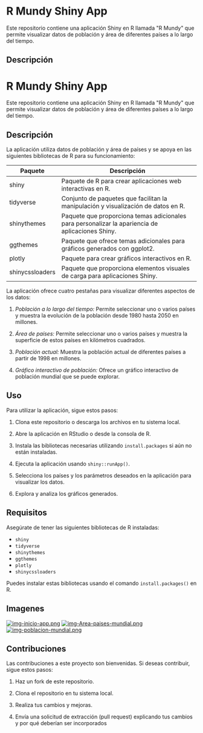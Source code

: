 # R Mundy Shiny App

Este repositorio contiene una aplicación Shiny en R llamada "R Mundy" que permite visualizar datos de población y área de diferentes países a lo largo del tiempo.

## Descripción

# R Mundy Shiny App

Este repositorio contiene una aplicación Shiny en R llamada "R Mundy" que permite visualizar datos de población y área de diferentes países a lo largo del tiempo.

## Descripción

La aplicación utiliza datos de población y área de países y se apoya en las siguientes bibliotecas de R para su funcionamiento:

| Paquete           | Descripción                                                                                       |
|-------------------|---------------------------------------------------------------------------------------------------|
| shiny             | Paquete de R para crear aplicaciones web interactivas en R.                                      |
| tidyverse         | Conjunto de paquetes que facilitan la manipulación y visualización de datos en R.               |
| shinythemes       | Paquete que proporciona temas adicionales para personalizar la apariencia de aplicaciones Shiny. |
| ggthemes          | Paquete que ofrece temas adicionales para gráficos generados con ggplot2.                        |
| plotly            | Paquete para crear gráficos interactivos en R.                                                    |
| shinycssloaders   | Paquete que proporciona elementos visuales de carga para aplicaciones Shiny.                      |

La aplicación ofrece cuatro pestañas para visualizar diferentes aspectos de los datos:

1. *Población a lo largo del tiempo:* Permite seleccionar uno o varios países y muestra la evolución de la población desde 1980 hasta 2050 en millones.

2. *Área de países:* Permite seleccionar uno o varios países y muestra la superficie de estos países en kilómetros cuadrados.

3. *Población actual:* Muestra la población actual de diferentes países a partir de 1998 en millones.

4. *Gráfico interactivo de población:* Ofrece un gráfico interactivo de población mundial que se puede explorar.

## Uso

Para utilizar la aplicación, sigue estos pasos:

1. Clona este repositorio o descarga los archivos en tu sistema local.

2. Abre la aplicación en RStudio o desde la consola de R.

3. Instala las bibliotecas necesarias utilizando `install.packages` si aún no están instaladas.

4. Ejecuta la aplicación usando `shiny::runApp()`.

5. Selecciona los países y los parámetros deseados en la aplicación para visualizar los datos.

6. Explora y analiza los gráficos generados.

## Requisitos

Asegúrate de tener las siguientes bibliotecas de R instaladas:

- `shiny`
- `tidyverse`
- `shinythemes`
- `ggthemes`
- `plotly`
- `shinycssloaders`

Puedes instalar estas bibliotecas usando el comando `install.packages()` en R.

## Imagenes
[![img-inicio-app.png](https://i.postimg.cc/cJb11Zcz/img-inicio-app.png)](https://postimg.cc/qt2HQPSc)
[![img-Area-paises-mundial.png](https://i.postimg.cc/PJMBxQjq/img-Area-paises-mundial.png)](https://postimg.cc/m1tdpMhx)
[![img-poblacion-mundial.png](https://i.postimg.cc/85RYKmsb/img-poblacion-mundial.png)](https://postimg.cc/PpqKNZWL)

## Contribuciones

Las contribuciones a este proyecto son bienvenidas. Si deseas contribuir, sigue estos pasos:

1. Haz un fork de este repositorio.

2. Clona el repositorio en tu sistema local.

3. Realiza tus cambios y mejoras.

4. Envía una solicitud de extracción (pull request) explicando tus cambios y por qué deberían ser incorporados
